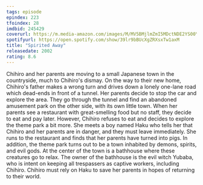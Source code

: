 ```yaml
---
tags: episode
epindex: 223
tfoindex: 28
imdbid: 245429
coverurl: https://m.media-amazon.com/images/M/MV5BMjlmZmI5MDctNDE2YS00YWE0LWE5ZWItZDBhYWQ0NTcxNWRhXkEyXkFqcGdeQXVyMTMxODk2OTU@._V1_SY300_CR0,0,202,300_.jpg
spotifyurl: https://open.spotify.com/show/39lr9bBUcXgZRXsxTw1axM
title: "Spirited Away"
releasedate: 2002
rating: 8.6
---
```


Chihiro and her parents are moving to a small Japanese town in the countryside, much to Chihiro's dismay. On the way to their new home, Chihiro's father makes a wrong turn and drives down a lonely one-lane road which dead-ends in front of a tunnel. Her parents decide to stop the car and explore the area. They go through the tunnel and find an abandoned amusement park on the other side, with its own little town. When her parents see a restaurant with great-smelling food but no staff, they decide to eat and pay later. However, Chihiro refuses to eat and decides to explore the theme park a bit more. She meets a boy named Haku who tells her that Chihiro and her parents are in danger, and they must leave immediately. She runs to the restaurant and finds that her parents have turned into pigs. In addition, the theme park turns out to be a town inhabited by demons, spirits, and evil gods. At the center of the town is a bathhouse where these creatures go to relax. The owner of the bathhouse is the evil witch Yubaba, who is intent on keeping all trespassers as captive workers, including Chihiro. Chihiro must rely on Haku to save her parents in hopes of returning to their world.
